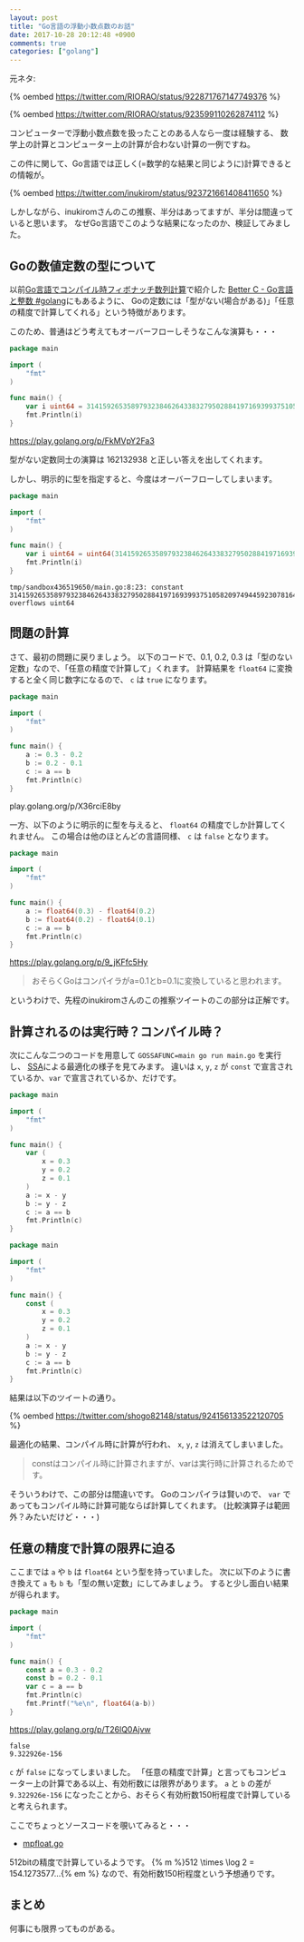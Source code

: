 ```yaml
---
layout: post
title: "Go言語の浮動小数点数のお話"
date: 2017-10-28 20:12:48 +0900
comments: true
categories: ["golang"]
---
```


元ネタ:

{% oembed https://twitter.com/RIORAO/status/922871767147749376 %}

{% oembed https://twitter.com/RIORAO/status/923599110262874112 %}

コンピューターで浮動小数点数を扱ったことのある人なら一度は経験する、
数学上の計算とコンピューター上の計算が合わない計算の一例ですね。

この件に関して、Go言語では正しく(=数学的な結果と同じように)計算できるとの情報が。

{% oembed https://twitter.com/inukirom/status/923721661408411650 %}

しかしながら、inukiromさんのこの推察、半分はあってますが、半分は間違っていると思います。
なぜGo言語でこのような結果になったのか、検証してみました。

<!-- More -->

## Goの数値定数の型について

以前[Go言語でコンパイル時フィボナッチ数列計算](https://shogo82148.github.io/blog/2017/02/19/golang-compile-time-fib/)で紹介した
[Better C - Go言語と整数 #golang](https://qiita.com/sonatard/items/464a9d45c689386edfe1)にもあるように、
Goの定数には「型がない(場合がある)」「任意の精度で計算してくれる」という特徴があります。

このため、普通はどう考えてもオーバーフローしそうなこんな演算も・・・

``` go
package main

import (
	"fmt"
)

func main() {
	var i uint64 = 31415926535897932384626433832795028841971693993751058209749445923078164062862089986280348253421170679 % 1000000007
	fmt.Println(i)
}
```

https://play.golang.org/p/FkMVpY2Fa3

型がない定数同士の演算は 162132938 と正しい答えを出してくれます。

しかし、明示的に型を指定すると、今度はオーバーフローしてしまいます。

``` go
package main

import (
	"fmt"
)

func main() {
	var i uint64 = uint64(31415926535897932384626433832795028841971693993751058209749445923078164062862089986280348253421170679) % 1000000007
	fmt.Println(i)
}
```

```
tmp/sandbox436519650/main.go:8:23: constant 31415926535897932384626433832795028841971693993751058209749445923078164062862089986280348253421170679 overflows uint64
```

## 問題の計算

さて、最初の問題に戻りましょう。
以下のコードで、0.1, 0.2, 0.3 は「型のない定数」なので、「任意の精度で計算して」くれます。
計算結果を `float64` に変換すると全く同じ数字になるので、 `c` は `true` になります。

``` go
package main

import (
	"fmt"
)

func main() {
	a := 0.3 - 0.2
	b := 0.2 - 0.1
	c := a == b
	fmt.Println(c)
}
```

play.golang.org/p/X36rciE8by

一方、以下のように明示的に型を与えると、 `float64` の精度でしか計算してくれません。
この場合は他のほとんどの言語同様、 `c` は `false` となります。

``` go
package main

import (
	"fmt"
)

func main() {
	a := float64(0.3) - float64(0.2)
	b := float64(0.2) - float64(0.1)
	c := a == b
	fmt.Println(c)
}
```

https://play.golang.org/p/9_jKFfc5Hy

> おそらくGoはコンパイラがa=0.1とb=0.1に変換していると思われます。

というわけで、先程のinukiromさんのこの推察ツイートのこの部分は正解です。


## 計算されるのは実行時？コンパイル時？

次にこんな二つのコードを用意して `GOSSAFUNC=main go run main.go` を実行し、
[SSA](https://shinpei.github.io/blog/2016/08/13/what-ssa-brings-to-go-17)による最適化の様子を見てみます。
違いは `x`, `y`, `z` が `const` で宣言されているか、`var` で宣言されているか、だけです。

``` go
package main

import (
	"fmt"
)

func main() {
	var (
		x = 0.3
		y = 0.2
		z = 0.1
	)
	a := x - y
	b := y - z
	c := a == b
	fmt.Println(c)
}
```

``` go
package main

import (
	"fmt"
)

func main() {
	const (
		x = 0.3
		y = 0.2
		z = 0.1
	)
	a := x - y
	b := y - z
	c := a == b
	fmt.Println(c)
}
```

結果は以下のツイートの通り。

{% oembed https://twitter.com/shogo82148/status/924156133522120705 %}

最適化の結果、コンパイル時に計算が行われ、 `x`, `y`, `z` は消えてしまいました。

> constはコンパイル時に計算されますが、varは実行時に計算されるためです。 

そういうわけで、この部分は間違いです。
Goのコンパイラは賢いので、 `var` であってもコンパイル時に計算可能ならば計算してくれます。
(比較演算子は範囲外？みたいだけど・・・)


## 任意の精度で計算の限界に迫る

ここまでは `a` や `b` は `float64` という型を持っていました。
次に以下のように書き換えて `a` も `b` も「型の無い定数」にしてみましょう。
すると少し面白い結果が得られます。

``` go
package main

import (
	"fmt"
)

func main() {
	const a = 0.3 - 0.2
	const b = 0.2 - 0.1
	var c = a == b
	fmt.Println(c)
	fmt.Printf("%e\n", float64(a-b))
}
```

https://play.golang.org/p/T26lQ0Ajvw

```
false
9.322926e-156
```

`c` が `false` になってしまいました。
「任意の精度で計算」と言ってもコンピューター上の計算である以上、有効桁数には限界があります。
`a` と `b` の差が `9.322926e-156` になったことから、おそらく有効桁数150桁程度で計算していると考えられます。

ここでちょっとソースコードを覗いてみると・・・

- [mpfloat.go](https://github.com/golang/go/blob/master/src/cmd/compile/internal/gc/mpfloat.go#L18)

512bitの精度で計算しているようです。
{% m %}512 \times \log 2 = 154.1273577...{% em %} なので、有効桁数150桁程度という予想通りです。


## まとめ

何事にも限界ってものがある。
